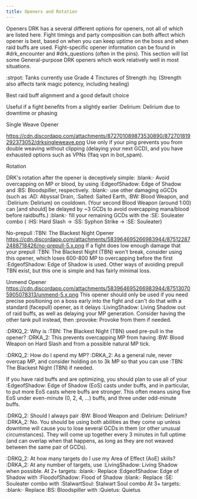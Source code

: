 ```yaml
---
title: Openers and Rotation
---
```

Openers
DRK has a several different options for openers, not all of which are listed here.
Fight timings and party composition can both affect which opener is best, based on when you can keep uptime on the boss and when raid buffs are used.
Fight-specific opener information can be found in #drk_encounter and #drk_questions (often in the pins).
This section will list some General-purpose DRK openers which work relatively well in most situations.
 
:strpot: Tanks currently use Grade 4 Tinctures of Strength :hq: 
(Strength also affects tank magic potency, including healing)
 

Best raid buff alignment and a good default choice
 

Useful if a fight benefits from a slightly earlier :Delirium: Delirium due to downtime or phasing
 
Single Weave Opener
 
https://cdn.discordapp.com/attachments/872701089873530890/872701819292373052/drksingleweave.png
Use only if your ping prevents you from double weaving without clipping (delaying your next GCD), and you have exhausted options such as VPNs (!faq vpn in bot_spam).
 
Rotation
 
DRK's rotation after the opener is deceptively simple:
:blank:·  Avoid overcapping on MP or blood, by using  :EdgeofShadow: Edge of Shadow and :BS: Bloodspiller, respectively.
:blank:·  use other damaging oGCDs (such as :AD: Abyssal Drain, :Salted: Salted Earth, :BW: Blood Weapon, and :Delirium: Delirium) on cooldown. (Your second Blood Weapon (around 1:00) can [and should] be delayed by ~3 GCDs to avoid overcapping mana/blood before raidbuffs.)
:blank:·  fill your remaining GCDs with the  :SE: Souleater combo ( :HS: Hard Slash -> :SS: Syphon Strike -> :SE: Souleater)

No-prepull :TBN: The Blackest Night Opener
https://cdn.discordapp.com/attachments/583964695266983944/875122872488718426/no-prepull-5.x.png
If a fight does low enough damage that your prepull :TBN: The Blackest Night (TBN) won't break, consider using this opener, which loses 600-800 MP to overcapping before the first :EdgeofShadow: Edge of Shadow is used. Other ways of avoiding prepull TBN exist, but this one is simple and has fairly minimal loss.
 
 
Unmend Opener
https://cdn.discordapp.com/attachments/583964695266983944/875130705905078313/unmend-5.x.png
This opener should only be used if you need precise positioning on a boss early into the fight and can't do that with a standard (facepull) opener, as it delays :LivingShadow: Living Shadow out of raid buffs, as well as delaying your MP generation.
Consider having the other tank pull instead, then :provoke: Provoke from them if needed.

 
:DRKQ_2: Why is :TBN:  The Blackest Night (TBN) used pre-pull in the opener?
:DRKA_2: This prevents overcapping MP from having :BW:  Blood Weapon  on Hard Slash and from a possible natural MP tick.
 
:DRKQ_2: How do I spend my MP?
:DRKA_2: As a general rule, never overcap MP, and consider holding on to 3k MP so that you can use :TBN: The Blackest Night (TBN) if needed.

If you have raid buffs and are optimizing, you should plan to use all of your :EdgeofShadow: Edge of Shadow (EoS) casts under buffs, and in particular, to put more EoS casts where buffs are stronger. This often means using five EoS under even-minute (0, 2, 4, ...) buffs, and three under odd-minute buffs.
 
:DRKQ_2: Should I always pair :BW: Blood Weapon and :Delirium: Delirium?
:DRKA_2: No. You should be using both abilities as they come up unless downtime will cause you to lose several GCDs in them (or other unusual circumstances).  They will come up together every 3 minutes in full uptime (and can overlap when that happens, as long as they are not weaved between the same pair of GCDs).
 
:DRKQ_2: At how many targets do I use my Area of Effect (AoE) skills?
:DRKA_2: At any number of targets, use :LivingShadow: Living Shadow when possible.
At 2+ targets:
:blank:·  Replace :EdgeofShadow: Edge of Shadow with :FloodofShadow: Flood of Shadow
:blank:·  Replace :SE: Souleater combo with :StalwartSoul:  Stalwart Soul combo
At 3+ targets:
:blank:·  Replace :BS: Bloodspiller with :Quietus: Quietus
